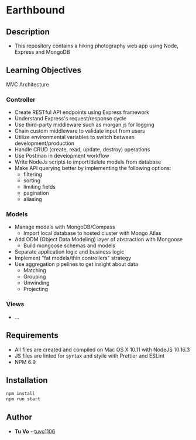 # Earthbound

## Description

- This repository contains a hiking photography web app using Node, Express and MongoDB

## Learning Objectives

MVC Architecture

### Controller

- Create RESTful API endpoints using Express framework
- Understand Express's request/response cycle
- Use third-party middleware such as morgan.js for logging
- Chain custom middleware to validate input from users
- Utilize environmental variables to switch between development/production
- Handle CRUD (create, read, update, destroy) operations
- Use Postman in development workflow
- Write NodeJs scripts to import/delete models from database
- Make API querying better by implementing the following options:
  - filtering
  - sorting
  - limiting fields
  - pagination
  - aliasing

### Models

- Manage models with MongoDB/Compass
  - Import local database to hosted cluster with Mongo Atlas
- Add ODM (Object Data Modeling) layer of abstraction with Mongoose
  - Build mongoose schemas and models
- Separate application logic and business logic
- Implement "fat models/thin controllers" strategy
- Use aggregation pipelines to get insight about data
  - Matching
  - Grouping
  - Unwinding
  - Projecting

### Views

- ...

## Requirements

- All files are created and compiled on Mac OS X 10.11 with NodeJS 10.16.3
- JS files are linted for syntax and styile with Prettier and ESLint
- NPM 6.9

## Installation

```js
npm install
npm run start
```

## Author

- **Tu Vo** - [tuvo1106](https://github.com/tuvo1106)
